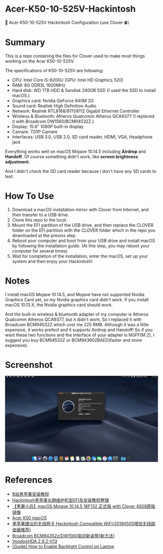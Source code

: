 # Acer-K50-10-525V-Hackintosh
🍎 Acer K50-10-525V Hackintosh Configuration (use Clover 🍀)

# Summary

This is a repo containing the files for Clover used to make most things working on the Acer K50-10-525V.

The specifications of K50-10-525V are following:

* CPU: Intel Core i5-6200U (GPU: Intel HD Graphics 520)
* RAM: 8G DDR3L 1600MHz
* Hard disk: WD 1TB HDD & Sandisk 240GB SSD (I used the SSD to install macOS.)
* Graphics card: Nvidia GeForce 940M 2G
* Sound card: Realtek High Definition Audio
* Network: Realrek RTL8168/8111/8112 Gigabit Ethernet Controller
* Wireless & Bluetooth: Atheros Qualcomm Atheros QCA9377 (I replaced it with Broadcom DW1560/BCM94532Z.)
* Display: 15.6" 1080P built-in display
* Camare: 720P Camare
* Interfaces: USB 3.0, USB 2.0, SD card reader, HDMI, VGA, Headphone jack

Everything works well on macOS Mojave 10.14.5 including **Airdrop** and **Handoff**. Of course something didn't work, like **screen brightness adjustment**.

And I didn't check the SD card reader because I don't have any SD cards to test.

# How To Use

1. Download a macOS installation mirror with Clover from Internet, and then transfer to a USB drive.
2. Clone this repo to the local.
3. Mount the EFI partition of the USB drive, and then replace the CLOVER folder on the EFI partition with the CLOVER folder which in the repo you downloaded at the previos step.
4. Reboot your computer and boot from your USB drive and install macOS by following the installation guide. (At this step, you may reboot your computer for several times)
5. Wait for completion of the installation, enter the macOS, set up your system and then enjoy your Hackintosh!

# Notes

I install macOS Mojave 10.14.5, and Mojave have not supported Nvidia Graphics Card yet, so my Nvidia graphics card didn't work. If you install macOS 10.13.X, the Nvidia graphics card should work.

And the built-in wireless & bluetooth adapter of my computer is Atheros Qualcomm Atheros QCA9377, but it didn't work. So I replaced it with Broadcom BCM94532Z which cost me 225 RMB. Although it was a little expensive, it works prefect and it supports Airdrop and Handoff! So if you want these two functions and the interface of your adapter is NGFF(M.2), I suggest you buy BCM94532Z or BCM943602BAED(faster and more expensive).

# Screenshot

![Screenshot](screenshot.png)

# References

* [B站黑苹果安装教程](https://www.sqlsec.com/2018/08/clover.html)
* [Hackintosh黑苹果长期维护机型EFI及安装教程整理](https://github.com/daliansky/Hackintosh)
* [【黑果小兵】macOS Mojave 10.14.5 18F132 正式版 with Clover 4928原版镜像](https://blog.daliansky.net/macOS-Mojave-10.14.5-18F132-official-version-with-Clover-4928-original-image.html)
* [Acer K50 macOS](https://github.com/khs1994/acer-k50-macos)
* [黑苹果建议的无线网卡 Hackintosh Compatible WiFi(20190505增加无线路由器推荐)](https://www.itpwd.com/330.html)
* [Broadcom BCM94352z/DW1560驱动新姿势[新方法]](https://blog.daliansky.net/Broadcom-BCM94352z-DW1560-drive-new-posture.html)
* [VoodooHDA 2.9.2-V13](https://github.com/chris1111/VoodooHDA-2.9.2-Clover-V13)
* [[Guide] How to Enable Backlight Control on Laptop](https://www.elitemacx86.com/threads/guide-how-to-enable-backlight-control-on-laptop.182/)

